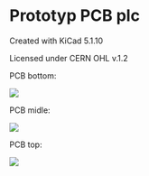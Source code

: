 # Prototyp PCB plc

Created with  KiCad 5.1.10

Licensed under CERN OHL v.1.2



PCB bottom:

![](C:\Users\hs\Downloads\github\github_upload\github\hardware\doc\pcb_bottom.png)



PCB midle:

![](C:\Users\hs\Downloads\github\github_upload\github\hardware\doc\pcb_midle.png)



PCB top:

![](C:\Users\hs\Downloads\github\github_upload\github\hardware\doc\pcb_top.png)

